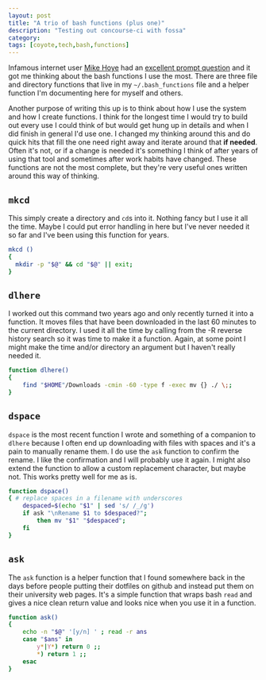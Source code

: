```yaml
---
layout: post
title: "A trio of bash functions (plus one)"
description: "Testing out concourse-ci with fossa"
category: 
tags: [coyote,tech,bash,functions]
---
```





Infamous internet user [Mike Hoye](https://exple.tive.org/blarg/) had an [excellent prompt question](https://mastodon.social/@mhoye/114592067766102376) and it got me thinking about the bash functions I use the most.  There are three file and directory functions that live in my `~/.bash_functions` file and a helper function I'm documenting here for myself and others. 

Another purpose of writing this up is to think about how I use the system and how I create functions.  I think for the longest time I would try to build out every use I could think of but would get hung up in details and when I did finish in general I'd use one. I changed my thinking around this and do quick hits that fill the one need right away and iterate around that **if needed**.  Often it's not, or if a change is needed it's something I think of after years of using that tool and sometimes after work habits have changed.  These functions are not the most complete, but they're very useful ones written around this way of thinking.



## `mkcd`
This simply create a directory and `cd`s into it.  Nothing fancy but I use it all the time. Maybe I could put error handling in here but I've never needed it so far and I've been using this function for years.

```bash
mkcd () 
{ 
  mkdir -p "$@" && cd "$@" || exit; 
}
```


## `dlhere`

I worked out this command two years ago and only recently turned it into a function.  It moves files that have been downloaded in the last 60 minutes to the current directory. I used it all the time by calling from the <Ctr>-R reverse history search so it was time to make it a function.  Again, at some point I might make the time and/or directory an argument but I haven't really needed it.

```bash
function dlhere()
{
    find "$HOME"/Downloads -cmin -60 -type f -exec mv {} ./ \;;
}
```


## `dspace`

`dspace` is the most recent function I wrote and something of a companion to `dlhere` because I often end up downloading with files with spaces and it's a pain to manually rename them.  I do use the `ask` function to confirm the rename.  I like the confirmation and I will probably use it again.  I might also extend the function to allow a custom replacement character, but maybe not.  This works pretty well for me as is.

```bash
function dspace() 
{ # replace spaces in a filename with underscores
    despaced=$(echo "$1" | sed 's/ /_/g')
    if ask "\nRename $1 to $despaced?"; 
        then mv "$1" "$despaced"; 
    fi
}
```

## `ask`

The `ask` function is a helper function that I found somewhere back in the days before people putting their dotfiles on github and instead put them on their university web pages.  It's a simple function that wraps bash `read` and gives a nice clean return value and looks nice when you use it in a function.

```bash
function ask()
{
    echo -n "$@" '[y/n] ' ; read -r ans
    case "$ans" in
        y*|Y*) return 0 ;;
        *) return 1 ;;
    esac
}

```


